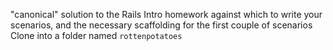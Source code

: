 "canonical" solution to the Rails Intro homework against which to write your scenarios, and the necessary scaffolding for the first couple of scenarios
Clone into a folder named `rottenpotatoes` 
